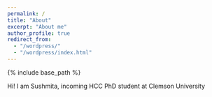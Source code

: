 ```yaml
---
permalink: /
title: "About"
excerpt: "About me"
author_profile: true
redirect_from: 
  - "/wordpress/"
  - "/wordpress/index.html"
---
```


{% include base_path %}

Hi! I am Sushmita, incoming HCC PhD student at Clemson University
<!-- Hi! I’m Stuart, a staff ethnographer and principal investigator at the [Berkeley Institute for Data Science](http://bids.berkeley.edu) at UC-Berkeley. I’m an interpretive social scientist by training with a background in the humanities, but I have just enough expertise in computer science and data science to make trouble. I empirically study how we know what we know, using qualitative, quantitative, and computational methods to holistically investigate the socio-technical systems that support the production of knowledge. I have a particular focus on decentralized communities and institutions, such as open source software, scientific research, peer production platforms (like Wikipedia), and social media sites. 

Most of my previous work has focused on [Wikipedia](http://enwp.org/Wikipedia), where I’ve spent almost a decade researching the people and algorithms that produce and maintain an open encyclopedia that anyone can edit. I’ve also worked on distributed scientific research networks and projects, including the [Long-Term Ecological Research Network](https://lternet.edu/), the [Open Science Grid](https://www.opensciencegrid.org/), and the [Moore-Sloan Data Science Environments](http://msdse.org/). I study topics including newcomer socialization, cooperation and conflict, community governance, specialization and professionalization, information verification and quality control, hackathons and community workshops, the roles of support staff and technicians, bias and discrimination, and diversity and inclusion. As today's world is increasingly made possible through software systems, my work also is deeply concerned with how the design of software tools and automated systems intersect with all of these issues.

I received my Ph.D from the [UC-Berkeley School of Information](http://ischool.berkeley.edu), my M.A. from the [Communication, Culture, and Technology program](http://cct.georgetown.edu) at Georgetown University, and my B.A. in [the Humanities program](https://liberalarts.utexas.edu/humanities/) at the University of Texas at Austin. I’m a disciplinary nomad, integrating disciplines like computer science, information science, social psychology, and organization/management science with fields like philosophy, sociology, anthropology, and history of science and technology. In terms of academic specialties, I spend a lot of my time in the fields of Science and Technology Studies, Computer-Supported Cooperative Work, and new media / internet studies. Methodologically, while I am trained as a qualitative ethnographer, I also rely on other qualitative, quantitative, and computational methods. I often use more statistical forms of analysis to contextualize and further support more qualitative approaches, frequently collaborating with people from other disciplines. I frequently speak at conferences and events, and I also consult with various groups, organizations, and companies about a wide range of topics. -->
